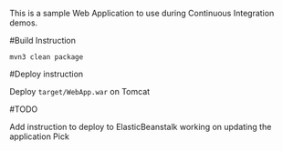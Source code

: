 This is a sample Web Application to use during Continuous Integration demos.

#Build Instruction

```
mvn3 clean package
```

#Deploy instruction

Deploy ```target/WebApp.war``` on Tomcat
 
#TODO
 
Add instruction to deploy to ElasticBeanstalk
working on updating the application
Pick
